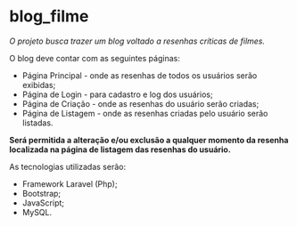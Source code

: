 # blog_filme

_O projeto busca trazer um blog voltado a resenhas críticas de filmes._

O blog deve contar com as seguintes páginas:
* Página Principal - onde as resenhas de todos os usuários serão exibidas;
* Página de Login - para cadastro e log dos usuários;
* Página de Criação - onde as resenhas do usuário serão criadas;
* Página de Listagem - onde as resenhas criadas pelo usuário serão listadas. 

**Será permitida a alteração e/ou exclusão a qualquer momento da resenha localizada na página de listagem das resenhas do usuário.**

As tecnologias utilizadas serão: 
* Framework Laravel (Php);
* Bootstrap;
* JavaScript;
* MySQL.
